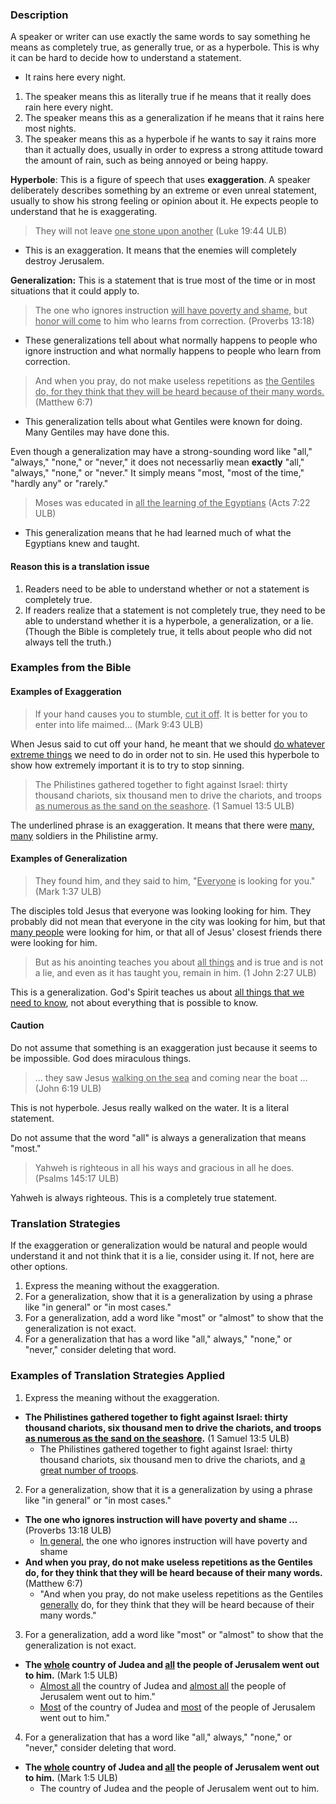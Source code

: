 
 
### Description

A speaker or writer can use exactly the same words to say something he means as completely true, as generally true, or as a hyperbole. This is why it can be hard to decide how to understand a statement.

  * It rains here every night. 

1. The speaker means this as literally true if he means that it really does rain here every night.
2. The speaker means this as a generalization if he means that it rains here most nights.
3. The speaker means this as a hyperbole if he wants to say it rains more than it actually does, usually in order to express a strong attitude toward the amount of rain, such as being annoyed or being happy.

**Hyperbole**: This is a figure of speech that uses **exaggeration**. A speaker deliberately describes something by an extreme or even unreal statement, usually to show his strong feeling or opinion about it. He expects people to understand that he is exaggerating. 

>They will not leave <u>one stone upon another</u> (Luke 19:44 ULB)

   * This is an exaggeration. It means that the enemies will completely destroy Jerusalem.

**Generalization:** This is a statement that is true most of the time or in most situations that it could apply to. 

>The one who ignores instruction <u>will have poverty and shame,</u>
>but <u>honor will come</u> to him who learns from correction. (Proverbs 13:18)

  * These generalizations tell about what normally happens to people who ignore instruction and what normally happens to people who learn from correction. 

>And when you pray, do not make useless repetitions as <u>the Gentiles do, for they think that they will be heard because of their many words.</u> (Matthew 6:7)

  * This generalization tells about what Gentiles were known for doing. Many Gentiles may have done this.

Even though a generalization may have a strong-sounding word like "all," "always," "none," or "never," it does not necessarliy mean **exactly** "all," "always," "none," or "never." It  simply means "most, "most of the time," "hardly any" or "rarely."

>Moses was educated in <u>all the learning of the Egyptians</u> (Acts 7:22 ULB)
 
  * This generalization means that he had learned much of what the Egyptians knew and taught.

#### Reason this is a translation issue

1. Readers need to be able to understand whether or not a statement is completely true.
2. If readers realize that a statement is not completely true, they need to be able to understand whether it is a hyperbole, a generalization, or a lie. (Though the Bible is completely true, it tells about people who did not always tell the truth.)


### Examples from the Bible

#### Examples of Exaggeration

>If your hand causes you to stumble, <u>cut it off</u>. It is better for you to enter into life maimed… (Mark 9:43 ULB)

When Jesus said to cut off your hand, he meant that we should <u>do whatever extreme things</u> we need to do in order not to sin. He used this hyperbole to show how extremely important it is to try to stop sinning. 

>The Philistines gathered together to fight against Israel: thirty thousand chariots, six thousand men to drive the chariots, and troops <u>as numerous as the sand on the seashore</u>. (1 Samuel 13:5 ULB)

The underlined phrase is an exaggeration. It means that there were <u>many, many</u> soldiers in the Philistine army. 

#### Examples of Generalization

>They found him, and they said to him, "<u>Everyone</u> is looking for you." (Mark 1:37 ULB)

The disciples told Jesus that everyone was looking looking for him. They probably did not mean that everyone in the city was looking for him, but that <u>many people</u> were looking for him, or that all of Jesus' closest friends there were looking for him.

>But as his anointing teaches you about <u>all things</u> and is true and is not a lie, and even as it has taught you, remain in him. (1 John 2:27 ULB)  

 This is a generalization. God's Spirit teaches us about <u>all things that we need to know</u>, not about everything that is possible to know.

#### Caution

Do not assume that something is an exaggeration just because it seems to be impossible. God does miraculous things.
>… they saw Jesus <u>walking on the sea</u> and coming near the boat … (John 6:19 ULB)  

This  is not hyperbole. Jesus really walked on the water. It is a literal statement.

Do not assume that the word "all" is always a generalization that means "most."

>Yahweh is righteous in all his ways
>and gracious in all he does. (Psalms 145:17 ULB) 

Yahweh is always righteous. This is a completely true statement.

### Translation Strategies

If the exaggeration or generalization would be natural and people would understand it and not think that it is a lie, consider using it. If not, here are other options.

  1. Express the meaning without the exaggeration. 
  2. For a generalization, show that it is a generalization by using a phrase like "in general" or "in most cases." 
  3. For a generalization, add a word like "most" or "almost" to show that the generalization is not exact.
  3. For a generalization that has a word like "all," always," "none," or "never," consider deleting that word. 


### Examples of Translation Strategies Applied

1. Express the meaning without the exaggeration.
 
 * **The Philistines gathered together to fight against Israel: thirty thousand chariots, six thousand men to drive the chariots, and troops <u>as numerous as the sand on the seashore</u>.** (1 Samuel 13:5 ULB)
     * The Philistines gathered together to fight against Israel: thirty thousand chariots, six thousand men to drive the chariots, and <u>a great number of troops</u>.

2. For a generalization, show that it is a generalization by using a phrase like "in general" or "in most cases." 

 * **The one who ignores instruction will have poverty and shame ...** (Proverbs 13:18 ULB)
     * <u>In general,</u> the one who ignores instruction will have poverty and shame
 * **And when you pray, do not make useless repetitions as the Gentiles do, for they think that they will be heard because of their many words.** (Matthew 6:7)
     * "And when you pray, do not make useless repetitions as the Gentiles <u>generally</u> do, for they think that they will be heard because of their many words." 

3. For a generalization, add a word like "most" or "almost" to show that the generalization is not exact. 

 * **The <u>whole</u> country of Judea and <u>all</u> the people of Jerusalem went out to him.** (Mark 1:5 ULB)
     * <u>Almost all</u> the country of Judea and <u>almost all</u> the people of Jerusalem went out to him."
     * <u>Most</u> of the country of Judea and <u>most</u> of the people of Jerusalem went out to him."

4. For a generalization that has a word like "all," always," "none," or "never," consider deleting that word.

 * **The <u>whole</u> country of Judea and <u>all</u> the people of Jerusalem went out to him.** (Mark 1:5 ULB)
     * The country of Judea and the people of Jerusalem went out to him.